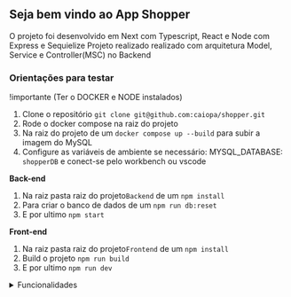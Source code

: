 ## Seja bem vindo ao App Shopper

O projeto foi desenvolvido em Next com Typescript, React e Node com Express e Sequielize
Projeto realizado realizado com arquitetura Model, Service e Controller(MSC) no Backend

### Orientações para testar

!importante (Ter o DOCKER e NODE instalados)

 1. Clone o repositório `git clone git@github.com:caiopa/shopper.git`
 2. Rode o docker compose na raiz do projeto
 3. Na raiz do projeto de um `docker compose up --build` para subir a imagem do MySQL
 4. Configure as variáveis de ambiente se necessário:  MYSQL_DATABASE: `shopperDB` e conect-se pelo workbench ou vscode

**Back-end**
 1. Na raiz pasta raiz do projeto`Backend` de um `npm install`
 2. Para criar o banco de dados de um `npm run db:reset`
 3. E por ultimo `npm start`

**Front-end**
 1. Na raiz pasta raiz do projeto`Frontend` de um `npm install`
 2. Build o projeto `npm run build`
 3. E por ultimo `npm run dev`

<details>
<summary> Funcionalidades </summary><br/>
 
 1. É possivel ver os produtos na pagina inicial vindo do banco de dados
 2. É possivel editar qualquer produto existente no banco de dados (validações com zod)
 3. É possivel registrar um novo produto (validações com zod)
 4. É possivel editar os produtos pelo input se enviado um arquivo correto (2 colunas sendo code e new_price)(Não foi Feito validação)
 
 Obs1: Para conseguir editar pelo arquivo csv o arquivo precisa está dentro da pasta `shopper/frontend/src/app/file/`
 
</details><br />
